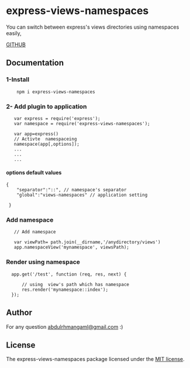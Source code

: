 # express-views-namespaces

You can switch between express's views directories using namespaces easily, 

[GITHUB](https://github.com/Gami-404/express-views-namespaces)


## Documentation 
### 1-Install
  
        npm i express-views-namespaces

### 2- Add plugin to application

    
       var express = require('express');
       var namespace = require('express-views-namespaces');
       
       var app=express()
       // Activte  namespaceing 
       namespace(app[,options]);
       ...
       ...
       ...
       
#### options default values
    {
        "separator":"::", // namespace's separator
        "global":"views-namespaces" // application setting 
            
     } 

    
### Add namespace
       // Add namespace
       
       var viewPath= path.join(__dirname,'/anydirectory/views')
       app.namespaceView('mynamespace', viewsPath);
   
### Render using namespace 
   
      app.get('/test', function (req, res, next) {
          
          // using  view's path which has namespace
          res.render('mynamespace::index');
      });

## Author

For any question [abdulrhmangaml@gmail.com](mailto:abdulrhmangaml@gmail.com)
:)

## License

The express-views-namespaces package licensed under the [MIT license](https://opensource.org/licenses/MIT).
